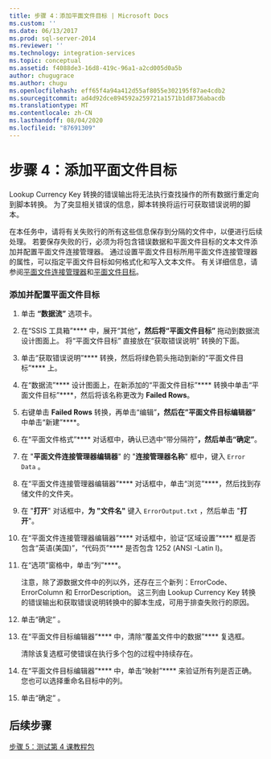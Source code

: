 ```yaml
---
title: 步骤 4：添加平面文件目标 | Microsoft Docs
ms.custom: ''
ms.date: 06/13/2017
ms.prod: sql-server-2014
ms.reviewer: ''
ms.technology: integration-services
ms.topic: conceptual
ms.assetid: f4088de3-16d8-419c-96a1-a2cd005d0a5b
author: chugugrace
ms.author: chugu
ms.openlocfilehash: eff65f4a94a412d55af8055e302195f87ae4cdb2
ms.sourcegitcommit: ad4d92dce894592a259721a1571b1d8736abacdb
ms.translationtype: MT
ms.contentlocale: zh-CN
ms.lasthandoff: 08/04/2020
ms.locfileid: "87691309"
---
```

# <a name="step-4-adding-a-flat-file-destination"></a>步骤 4：添加平面文件目标
  Lookup Currency Key 转换的错误输出将无法执行查找操作的所有数据行重定向到脚本转换。 为了突显相关错误的信息，脚本转换将运行可获取错误说明的脚本。  
  
 在本任务中，请将有关失败行的所有这些信息保存到分隔的文件中，以便进行后续处理。 若要保存失败的行，必须为将包含错误数据和平面文件目标的文本文件添加并配置平面文件连接管理器。 通过设置平面文件目标所用平面文件连接管理器的属性，可以指定平面文件目标如何格式化和写入文本文件。 有关详细信息，请参阅[平面文件连接管理器](connection-manager/file-connection-manager.md)和[平面文件目标](data-flow/flat-file-destination.md)。  
  
### <a name="to-add-and-configure-a-flat-file-destination"></a>添加并配置平面文件目标  
  
1.  单击 **“数据流”** 选项卡。  
  
2.  在“SSIS 工具箱”**** 中，展开“其他”****，然后将“平面文件目标”**** 拖动到数据流设计图面上。 将“平面文件目标”  直接放在“获取错误说明”  转换的下面。  
  
3.  单击“获取错误说明”**** 转换，然后将绿色箭头拖动到新的“平面文件目标”**** 上。  
  
4.  在“数据流”**** 设计图面上，在新添加的“平面文件目标”**** 转换中单击“平面文件目标”****，然后将该名称更改为 **Failed Rows**。  
  
5.  右键单击 **Failed Rows** 转换，再单击“编辑”****，然后在”平面文件目标编辑器”**** 中单击“新建”****。  
  
6.  在“平面文件格式”**** 对话框中，确认已选中“带分隔符”****，然后单击“确定”****。  
  
7.  在 "**平面文件连接管理器编辑器**" 的 "**连接管理器名称**" 框中，键入 `Error Data` 。  
  
8.  在“平面文件连接管理器编辑器”**** 对话框中，单击“浏览”****，然后找到存储文件的文件夹。  
  
9. 在 "**打开**" 对话框中，**为 "文件名"** 键入 `ErrorOutput.txt` ，然后单击 "**打开**"。  
  
10. 在“平面文件连接管理器编辑器”**** 对话框中，验证“区域设置”**** 框是否包含“英语(美国)”，“代码页”**** 是否包含 1252 (ANSI -Latin I)。  
  
11. 在“选项”窗格中，单击“列”****。  
  
     注意，除了源数据文件中的列以外，还存在三个新列：ErrorCode、ErrorColumn 和 ErrorDescription。 这三列由 Lookup Currency Key 转换的错误输出和获取错误说明转换中的脚本生成，可用于排查失败行的原因。  
  
12. 单击“确定”  。  
  
13. 在“平面文件目标编辑器”**** 中，清除“覆盖文件中的数据”**** 复选框。  
  
     清除该复选框可使错误在执行多个包的过程中持续存在。  
  
14. 在“平面文件目标编辑器”**** 中，单击“映射”**** 来验证所有列是否正确。 您也可以选择重命名目标中的列。  
  
15. 单击“确定”  。  
  
## <a name="next-steps"></a>后续步骤  
 [步骤 5：测试第 4 课教程包](../integration-services/lesson-4-5-testing-the-lesson-4-tutorial-package.md)  
  
  
